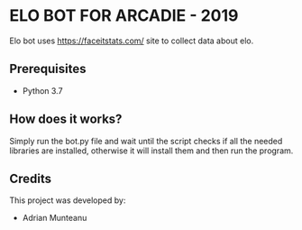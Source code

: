 # ELO BOT FOR ARCADIE - 2019

Elo bot uses https://faceitstats.com/ site to collect data about elo.

## Prerequisites

- Python 3.7

## How does it works?

Simply run the bot.py file and wait until the script checks if all the needed libraries are installed, otherwise it will install them and then run the program.

## Credits
This project was developed by:
- Adrian Munteanu
